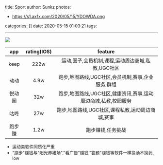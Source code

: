 title: Sport
author: Sunkz
photos:

  - https://s1.ax1x.com/2020/05/15/YDOWDA.png

categories: []
date: 2020-05-15 01:03:21
tags:

---
![](https://s1.ax1x.com/2020/05/15/YDOWDA.png)

|  app   | rating(IOS) |                           feature                            |
| :----: | :---------: | :----------------------------------------------------------: |
|  keep  |    222w     |      运动,圈子,会员机制,课程,运动周边商城,私教,UGC社区       |
|  动动  |    4.9w     |      跑步,地图路线,UGC社区,会员机制,赛事,企业服务,群组       |
| 悦动圈 |     32w     | 跑步,地图路线,UGC社区,健康资讯,赛事,运动周边商城,私教,校园服务 |
|  咕咚  |     27w     |       跑步,地图路线,UGC社区,课程私教,运动周边商城,赛事       |
| 跑步赚 |    1.2w     |                      跑步赚钱,任务挑战                       |

- 运动类软件同质化严重
- "跑步"赚钱与"阳光养猪场","看广告"赚钱,"答题"赚钱等软件一样换汤不换药, low

